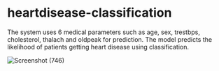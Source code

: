 # heartdisease-classification
The system uses 6 medical parameters such as age, sex, trestbps, cholesterol, thalach and oldpeak for prediction. The model predicts the likelihood of patients getting heart disease using classification.





![Screenshot (746)](https://user-images.githubusercontent.com/42315342/88278690-6ec01e80-cd00-11ea-950d-f5622e77cd91.png)
